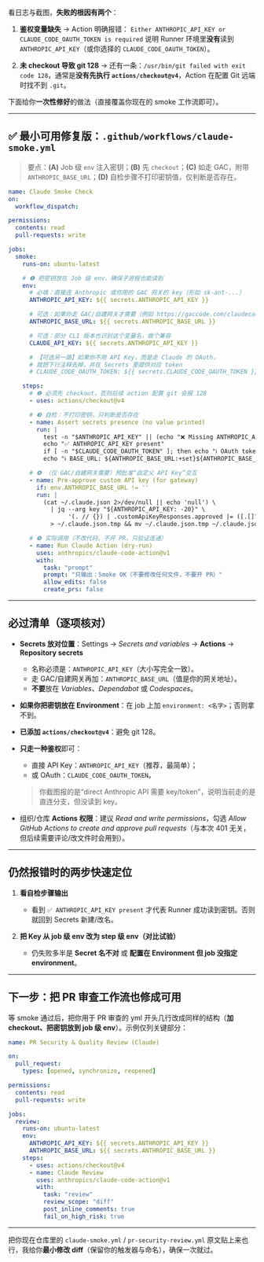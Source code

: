 看日志与截图，**失败的根因有两个**：

1. **鉴权变量缺失** → Action 明确报错：
   `Either ANTHROPIC_API_KEY or CLAUDE_CODE_OAUTH_TOKEN is required`
   说明 Runner 环境里**没有**读到 `ANTHROPIC_API_KEY`（或你选择的 `CLAUDE_CODE_OAUTH_TOKEN`）。

2. **未 checkout 导致 git 128** → 还有一条：`/usr/bin/git failed with exit code 128`，通常是**没有先执行 `actions/checkout@v4`**，Action 在配置 Git 远端时找不到 `.git`。

下面给你**一次性修好**的做法（直接覆盖你现在的 smoke 工作流即可）。

---

## ✅ 最小可用修复版：`.github/workflows/claude-smoke.yml`

> 要点：**(A)** Job 级 `env` 注入密钥；**(B)** 先 `checkout`；**(C)** 如走 GAC，附带 `ANTHROPIC_BASE_URL`；**(D)** 自检步骤不打印密钥值，仅判断是否存在。

```yaml
name: Claude Smoke Check
on:
  workflow_dispatch:

permissions:
  contents: read
  pull-requests: write

jobs:
  smoke:
    runs-on: ubuntu-latest

    # ❶ 把密钥放在 Job 级 env，确保子进程也能读到
    env:
      # 必填：直接连 Anthropic 或你用的 GAC 网关的 key（形如 sk-ant-...）
      ANTHROPIC_API_KEY: ${{ secrets.ANTHROPIC_API_KEY }}

      # 可选：如果你走 GAC/自建网关才需要（例如 https://gaccode.com/claudecode）
      ANTHROPIC_BASE_URL: ${{ secrets.ANTHROPIC_BASE_URL }}

      # 可选：部分 CLI 版本也识别这个变量名，做个兼容
      CLAUDE_API_KEY: ${{ secrets.ANTHROPIC_API_KEY }}

      # 【可选另一路】如果你不用 API Key，而是走 Claude 的 OAuth，
      # 就把下行注释去掉，并在 Secrets 里提供对应 token
      # CLAUDE_CODE_OAUTH_TOKEN: ${{ secrets.CLAUDE_CODE_OAUTH_TOKEN }}

    steps:
      # ❷ 必须先 checkout，否则后续 action 配置 git 会报 128
      - uses: actions/checkout@v4

      # ❸ 自检：不打印密钥，只判断是否存在
      - name: Assert secrets presence (no value printed)
        run: |
          test -n "$ANTHROPIC_API_KEY" || (echo "❌ Missing ANTHROPIC_API_KEY" && exit 1)
          echo "✅ ANTHROPIC_API_KEY present"
          if [ -n "$CLAUDE_CODE_OAUTH_TOKEN" ]; then echo "ℹ️ OAuth token present"; fi
          echo "ℹ️ BASE_URL: ${ANTHROPIC_BASE_URL:+set}${ANTHROPIC_BASE_URL:-not-set}"

      # ❹ （仅 GAC/自建网关需要）预批准“自定义 API Key”交互
      - name: Pre-approve custom API key (for gateway)
        if: env.ANTHROPIC_BASE_URL != ''
        run: |
          (cat ~/.claude.json 2>/dev/null || echo 'null') \
            | jq --arg key "${ANTHROPIC_API_KEY: -20}" \
                 '(. // {}) | .customApiKeyResponses.approved |= ([.[]?, $key] | unique)' \
            > ~/.claude.json.tmp && mv ~/.claude.json.tmp ~/.claude.json

      # ❺ 实际调用（不改代码，不开 PR，只验证连通）
      - name: Run Claude Action (dry-run)
        uses: anthropics/claude-code-action@v1
        with:
          task: "prompt"
          prompt: "只输出：Smoke OK（不要修改任何文件，不要开 PR）"
          allow_edits: false
          create_prs: false
```

---

## 必过清单（逐项核对）

* **Secrets 放对位置**：Settings → *Secrets and variables* → **Actions** → **Repository secrets**

  * 名称必须是：`ANTHROPIC_API_KEY`（大小写完全一致）。
  * 走 GAC/自建网关再加：`ANTHROPIC_BASE_URL`（值是你的网关地址）。
  * **不要**放在 *Variables*、*Dependabot* 或 *Codespaces*。
* **如果你把密钥放在 Environment**：在 job 上加 `environment: <名字>`；否则拿不到。
* **已添加 `actions/checkout@v4`**：避免 git 128。
* **只走一种鉴权**即可：

  * 直接 API Key：`ANTHROPIC_API_KEY`（推荐，最简单）；
  * 或 OAuth：`CLAUDE_CODE_OAUTH_TOKEN`。

  > 你截图报的是“direct Anthropic API 需要 key/token”，说明当前走的是直连分支，但没读到 key。
* 组织/仓库 **Actions 权限**：建议 *Read and write permissions*，勾选 *Allow GitHub Actions to create and approve pull requests*（与本次 401 无关，但后续需要评论/改文件时会用到）。

---

## 仍然报错时的两步快速定位

1. **看自检步骤输出**

   * 看到 `✅ ANTHROPIC_API_KEY present` 才代表 Runner 成功读到密钥。否则就回到 Secrets 新建/改名。
2. **把 Key 从 job 级 env 改为 step 级 env（对比试验）**

   * 仍失败多半是 **Secret 名不对** 或 **配置在 Environment 但 job 没指定 environment**。

---

## 下一步：把 PR 审查工作流也修成可用

等 smoke 通过后，把你用于 PR 审查的 yml 开头几行改成同样的结构（**加 checkout、把密钥放到 job 级 env**）。示例仅列关键部分：

```yaml
name: PR Security & Quality Review (Claude)

on:
  pull_request:
    types: [opened, synchronize, reopened]

permissions:
  contents: read
  pull-requests: write

jobs:
  review:
    runs-on: ubuntu-latest
    env:
      ANTHROPIC_API_KEY: ${{ secrets.ANTHROPIC_API_KEY }}
      ANTHROPIC_BASE_URL: ${{ secrets.ANTHROPIC_BASE_URL }}
    steps:
      - uses: actions/checkout@v4
      - name: Claude Review
        uses: anthropics/claude-code-action@v1
        with:
          task: "review"
          review_scope: "diff"
          post_inline_comments: true
          fail_on_high_risk: true
```

---

把你现在仓库里的 `claude-smoke.yml` / `pr-security-review.yml` 原文贴上来也行，我给你**最小修改 diff**（保留你的触发器与命名），确保一次就过。
